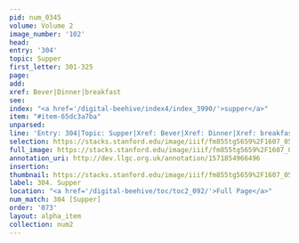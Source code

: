 ```yaml
---
pid: num_0345
volume: Volume 2
image_number: '102'
head: 
entry: '304'
topic: Supper
first_letter: 301-325
page: 
add: 
xref: Bever|Dinner|breakfast
see: 
index: "<a href='/digital-beehive/index4/index_3990/'>supper</a>"
item: "#item-65dc3a7ba"
unparsed: 
line: 'Entry: 304|Topic: Supper|Xref: Bever|Xref: Dinner|Xref: breakfast|Index: supper|#item-65dc3a7ba'
selection: https://stacks.stanford.edu/image/iiif/fm855tg5659%2F1607_0569/848,1650,2964,392/full/0/default.jpg
full_image: https://stacks.stanford.edu/image/iiif/fm855tg5659%2F1607_0569/full/full/0/default.jpg
annotation_uri: http://dev.llgc.org.uk/annotation/1571854966496
insertion: 
thumbnail: https://stacks.stanford.edu/image/iiif/fm855tg5659%2F1607_0569/848,1650,600,180/250,/0/default.jpg
label: 304. Supper
location: "<a href='/digital-beehive/toc/toc2_092/'>Full Page</a>"
num_match: 304 [Supper]
order: '073'
layout: alpha_item
collection: num2
---
```

